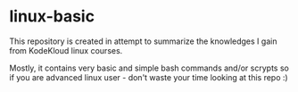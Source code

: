 # linux-basic

This repository is created in attempt to summarize the knowledges I gain from KodeKloud linux courses.

Mostly, it contains very basic and simple bash commands and/or scrypts so if you are advanced linux user - don't waste your time looking at this repo :)

